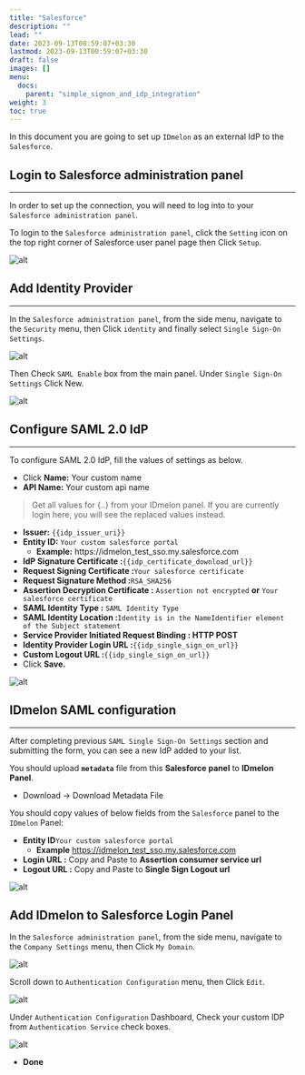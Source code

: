 ```yaml
---
title: "Salesforce"
description: ""
lead: ""
date: 2023-09-13T00:59:07+03:30
lastmod: 2023-09-13T00:59:07+03:30
draft: false
images: []
menu:
  docs:
    parent: "simple_signon_and_idp_integration"
weight: 3
toc: true
---
```


In this document you are going to set up `IDmelon` as an external IdP to the `Salesforce`.

## Login to  Salesforce administration panel

---

In order to set up the connection, you will need to log into to your `Salesforce administration panel`.

To login to the `Salesforce administration panel`, click the `Setting` icon on the top right corner of Salesforce user panel page then Click `Setup`.

![alt](/images/vendor/sso/salesforce_dashboard_01.png)

## Add Identity Provider

---

In the `Salesforce administration panel`, from the side menu, navigate to the `Security` menu, then Click `identity` and finally select `Single Sign-On Settings`.

![alt](/images/vendor/sso/salesforce_dashboard_02.png)

Then Check `SAML Enable` box from the main panel.
Under `Single Sign-On Settings` Click New.

![alt](/images/vendor/sso/salesforce_dashboard_03.png)

## Configure SAML 2.0 IdP

---

To configure SAML 2.0 IdP, fill the values of settings as below.

- Click **Name:** Your custom name
- **API Name:** Your custom api name

> Get all values for {..} from your IDmelon panel.
> If you are currently login here, you will see the replaced values instead.

- **Issuer:** `{{idp_issuer_uri}}`
- **Entity ID:** `Your custom salesforce portal`
  - **Example:** https://idmelon\_test\_sso.my.salesforce.com
- **IdP Signature Certificate :**`{{idp_certificate_download_url}}`
- **Request Signing Certificate :**`Your salesforce certificate`
- **Request Signature Method :**`RSA_SHA256`
- **Assertion Decryption Certificate :** `Assertion not encrypted` **or** `Your salesforce certificate`
- **SAML Identity Type :** `SAML Identity Type`
- **SAML Identity Location :**`Identity is in the NameIdentifier element of the Subject statement`
- **Service Provider Initiated Request Binding : HTTP POST**
- **Identity Provider Login URL :**`{{idp_single_sign_on_url}}`
- **Custom Logout URL :**`{{idp_single_sign_on_url}}`
- Click **Save.**

![alt](/images/vendor/sso/salesforce_dashboard_04.png)

## IDmelon SAML configuration

---

After completing previous `SAML Single Sign-On Settings` section and submitting the form, you can see a new IdP added to your list.

You should upload **`metadata`** file from this **Salesforce panel** to **IDmelon Panel**.

- Download -> Download Metadata File

You should copy values of below fields from the `Salesforce` panel to the `IDmelon` Panel:

- **Entity ID**`Your custom salesforce portal`
  - **Example** https://idmelon_test_sso.my.salesforce.com
- **Login URL :** Copy and Paste to **Assertion consumer service url**
- **Logout URL :** Copy and Paste to **Single Sign Logout url**

![alt](/images/vendor/sso/salesforce_dashboard_05.png)

## Add IDmelon to Salesforce Login Panel

In the `Salesforce administration panel`, from the side menu, navigate to the `Company Settings` menu, then Click `My Domain`.

![alt](/images/vendor/sso/salesforce_dashboard_06.png)

Scroll down to `Authentication Configuration` menu, then Click `Edit`.

![alt](/images/vendor/sso/salesforce_dashboard_07.png)

Under `Authentication Configuration` Dashboard, Check your custom IDP from `Authentication Service` check boxes.

![alt](/images/vendor/sso/salesforce_dashboard_08.png)

- **Done**
